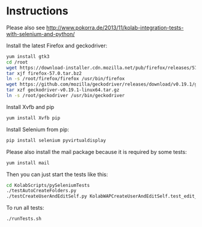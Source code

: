 Instructions
============
Please also see http://www.pokorra.de/2013/11/kolab-integration-tests-with-selenium-and-python/

Install the latest Firefox and geckodriver:

```sh
yum install gtk3
cd /root
wget https://download-installer.cdn.mozilla.net/pub/firefox/releases/57.0/linux-x86_64/en-US/firefox-57.0.tar.bz2
tar xjf firefox-57.0.tar.bz2
ln -s /root/firefox/firefox /usr/bin/firefox
wget https://github.com/mozilla/geckodriver/releases/download/v0.19.1/geckodriver-v0.19.1-linux64.tar.gz
tar xzf geckodriver-v0.19.1-linux64.tar.gz
ln -s /root/geckodriver /usr/bin/geckodriver
```

Install Xvfb and pip
```sh
yum install Xvfb pip
```

Install Selenium from pip:

```sh
pip install selenium pyvirtualdisplay
```

Please also install the mail package because it is required by some tests:

```sh
yum install mail
```

Then you can just start the tests like this:
```sh
cd KolabScripts/pySeleniumTests
./testAutoCreateFolders.py
./testCreateUserAndEditSelf.py KolabWAPCreateUserAndEditSelf.test_edit_user_himself
```

To run all tests:
```sh
./runTests.sh
```
